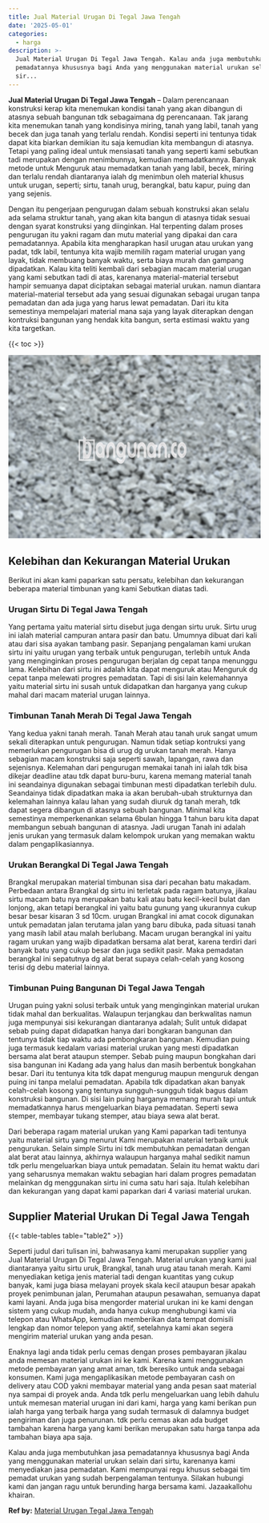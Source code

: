 ```yaml
---
title: Jual Material Urugan Di Tegal Jawa Tengah
date: '2025-05-01'
categories:
  - harga
description: >-
  Jual Material Urugan Di Tegal Jawa Tengah. Kalau anda juga membutuhkan jasa
  pemadatannya khususnya bagi Anda yang menggunakan material urukan selain dari
  sir...
---
```


**Jual Material Urugan Di Tegal Jawa Tengah** – Dalam perencanaan konstruksi kerap kita menemukan kondisi tanah yang akan dibangun di atasnya sebuah bangunan tdk sebagaimana dg perencanaan. Tak jarang kita menemukan tanah yang kondisinya miring, tanah yang labil, tanah yang becek dan juga tanah yang terlalu rendah. Kondisi seperti ini tentunya tidak dapat kita biarkan demikian itu saja kemudian kita membangun di atasnya. Tetapi yang paling ideal untuk mensiasati tanah yang seperti kami sebutkan tadi merupakan dengan menimbunnya, kemudian memadatkannya. Banyak metode untuk Menguruk atau memadatkan tanah yang labil, becek, miring dan terlalu rendah diantaranya ialah dg menimbun oleh material khusus untuk urugan, seperti; sirtu, tanah urug, berangkal, batu kapur, puing dan yang sejenis.

Dengan itu pengerjaan pengurugan dalam sebuah konstruksi akan selalu ada selama struktur tanah, yang akan kita bangun di atasnya tidak sesuai dengan syarat konstruksi yang diinginkan. Hal terpenting dalam proses pengurugan itu yakni ragam dan mutu material yang dipakai dan cara pemadatannya. Apabila kita mengharapkan hasil urugan atau urukan yang padat, tdk labil, tentunya kita wajib memilih ragam material urugan yang layak, tidak membuang banyak waktu, serta biaya murah dan gampang dipadatkan. Kalau kita teliti kembali dari sebagian macam material urugan yang kami sebutkan tadi di atas, karenanya material-material tersebut hampir semuanya dapat diciptakan sebagai material urukan. namun diantara material-material tersebut ada yang sesuai digunakan sebagai urugan tanpa pemadatan dan ada juga yang harus lewat pemadatan. Dari itu kita semestinya mempelajari material mana saja yang layak diterapkan dengan kontruksi bangunan yang hendak kita bangun, serta estimasi waktu yang kita targetkan.

{{< toc >}}

![Jual Material Urugan Di Tegal Jawa Tengah](/images/jual-urugan-01.png)

## Kelebihan dan Kekurangan Material Urukan

Berikut ini akan kami paparkan satu persatu, kelebihan dan kekurangan beberapa material timbunan yang kami Sebutkan diatas tadi.

### Urugan Sirtu Di Tegal Jawa Tengah

Yang pertama yaitu material sirtu disebut juga dengan sirtu uruk. Sirtu urug ini ialah material campuran antara pasir dan batu. Umumnya dibuat dari kali atau dari sisa ayakan tambang pasir. Sepanjang pengalaman kami urukan sirtu ini yaitu urugan yang terbaik untuk pengurugan, terlebih untuk Anda yang menginginkan proses pengurugan berjalan dg cepat tanpa menunggu lama. Kelebihan dari sirtu ini adalah kita dapat menguruk atau Menguruk dg cepat tanpa melewati progres pemadatan. Tapi di sisi lain kelemahannya yaitu material sirtu ini susah untuk didapatkan dan harganya yang cukup mahal dari macam material urugan lainnya.

### Timbunan Tanah Merah Di Tegal Jawa Tengah

Yang kedua yakni tanah merah. Tanah Merah atau tanah uruk sangat umum sekali diterapkan untuk pengurugan. Namun tidak setiap kontruksi yang memerlukan pengurugan bisa di urug dg urukan tanah merah. Hanya sebagian macam konstruksi saja seperti sawah, lapangan, rawa dan sejenisnya. Kelemahan dari pengurugan memakai tanah ini ialah tdk bisa dikejar deadline atau tdk dapat buru-buru, karena memang material tanah ini seandainya digunakan sebagai timbunan mesti dipadatkan terlebih dulu. Seandainya tidak dipadatkan maka ia akan berubah-ubah strukturnya dan kelemahan lainnya kalau lahan yang sudah diuruk dg tanah merah, tdk dapat segera dibangun di atasnya sebuah bangunan. Minimal kita semestinya memperkenankan selama 6bulan hingga 1 tahun baru kita dapat membangun sebuah bangunan di atasnya. Jadi urugan Tanah ini adalah jenis urukan yang termasuk dalam kelompok urukan yang memakan waktu dalam pengaplikasiannya.

### Urukan Berangkal Di Tegal Jawa Tengah

Brangkal merupakan material timbunan sisa dari pecahan batu makadam. Perbedaan antara Brangkal dg sirtu ini terletak pada ragam batunya, jikalau sirtu macam batu nya merupakan batu kali atau batu kecil-kecil bulat dan lonjong, akan tetapi berangkal ini yaitu batu gunung yang ukurannya cukup besar besar kisaran 3 sd 10cm. urugan Brangkal ini amat cocok digunakan untuk pemadatan jalan terutama jalan yang baru dibuka, pada situasi tanah yang masih labil atau malah berlubang. Macam urugan berangkal ini yaitu ragam urukan yang wajib dipadatkan bersama alat berat, karena terdiri dari banyak batu yang cukup besar dan juga sedikit pasir. Maka pemadatan berangkal ini sepatutnya dg alat berat supaya celah-celah yang kosong terisi dg debu material lainnya.

### Timbunan Puing Bangunan Di Tegal Jawa Tengah

Urugan puing yakni solusi terbaik untuk yang menginginkan material urukan tidak mahal dan berkualitas. Walaupun terjangkau dan berkwalitas namun juga mempunyai sisi kekurangan diantaranya adalah; Sulit untuk didapat sebab puing dapat didapatkan hanya dari bongkaran bangunan dan tentunya tidak tiap waktu ada pembongkaran bangunan. Kemudian puing juga termasuk kedalam variasi material urukan yang mesti dipadatkan bersama alat berat ataupun stemper. Sebab puing maupun bongkahan dari sisa bangunan ini Kadang ada yang halus dan masih berbentuk bongkahan besar. Dari itu tentunya kita tdk dapat mengurug maupun menguruk dengan puing ini tanpa melalui pemadatan. Apabila tdk dipadatkan akan banyak celah-celah kosong yang tentunya sungguh-sungguh tidak bagus dalam konstruksi bangunan. Di sisi lain puing harganya memang murah tapi untuk memadatkannya harus mengeluarkan biaya pemadatan. Seperti sewa stemper, membayar tukang stemper, atau biaya sewa alat berat.

Dari beberapa ragam material urukan yang Kami paparkan tadi tentunya yaitu material sirtu yang menurut Kami merupakan material terbaik untuk pengurukan. Selain simple Sirtu ini tdk membutuhkan pemadatan dengan alat berat atau lainnya, akhirnya walaupun harganya mahal sedikit namun tdk perlu mengeluarkan biaya untuk pemadatan. Selain itu hemat waktu dari yang seharusnya memakan waktu sebagian hari dalam progres pemadatan melainkan dg menggunakan sirtu ini cuma satu hari saja. Itulah kelebihan dan kekurangan yang dapat kami paparkan dari 4 variasi material urukan.

## Supplier Material Urukan Di Tegal Jawa Tengah

{{< table-tables table="table2" >}}

Seperti judul dari tulisan ini, bahwasanya kami merupakan supplier yang Jual Material Urugan Di Tegal Jawa Tengah. Material urukan yang kami jual diantaranya yaitu sirtu uruk, Brangkal, tanah urug atau tanah merah. Kami menyediakan ketiga jenis material tadi dengan kuantitas yang cukup banyak, kami juga biasa melayani proyek skala kecil ataupun besar apakah proyek penimbunan jalan, Perumahan ataupun pesawahan, semuanya dapat kami layani. Anda juga bisa mengorder material urukan ini ke kami dengan sistem yang cukup mudah, anda hanya cukup menghubungi kami via telepon atau WhatsApp, kemudian memberikan data tempat domisili lengkap dan nomor telepon yang aktif, setelahnya kami akan segera mengirim material urukan yang anda pesan.

Enaknya lagi anda tidak perlu cemas dengan proses pembayaran jikalau anda memesan material urukan ini ke kami. Karena kami menggunakan metode pembayaran yang amat aman, tdk beresiko untuk anda sebagai konsumen. Kami juga mengaplikasikan metode pembayaran cash on delivery atau COD yakni membayar material yang anda pesan saat material nya sampai di proyek anda. Anda tdk perlu mengeluarkan uang lebih dahulu untuk memesan material urugan ini dari kami, harga yang kami berikan pun ialah harga yang terbaik harga yang sudah termasuk di dalamnya budget pengiriman dan juga penurunan. tdk perlu cemas akan ada budget tambahan karena harga yang kami berikan merupakan satu harga tanpa ada tambahan biaya apa saja.

Kalau anda juga membutuhkan jasa pemadatannya khususnya bagi Anda yang menggunakan material urukan selain dari sirtu, karenanya kami menyediakan jasa pemadatan. Kami mempunyai regu khusus sebagai tim pemadat urukan yang sudah berpengalaman tentunya. Silakan hubungi kami dan jangan ragu untuk berunding harga bersama kami. Jazaakallohu khairan.

**Ref by:** [Material Urugan Tegal Jawa Tengah](https://id.wikipedia.org/wiki/Material)
